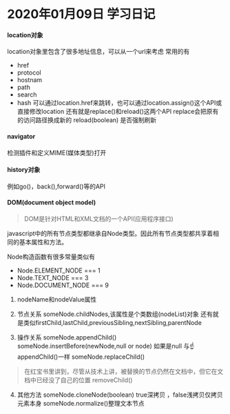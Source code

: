 # 2020年01月09日 学习日记

#### location对象
location对象里包含了很多地址信息，可以从一个url来考虑
常用的有
* href
* protocol
* hostnam
* path
* search
* hash
可以通过location.href来跳转，也可以通过location.assign()这个API或直接修改location
还有就是replace()和reload()这两个API
replace会把原有的访问路径换成新的
reload(boolean) 是否强制刷新

#### navigator
检测插件和定义MIME(媒体类型)打开

#### history对象
例如go()，back(),forward()等的API

#### DOM(document object model)
> DOM是针对HTML和XML文档的一个API(应用程序接口)

javascript中的所有节点类型都继承自Node类型。因此所有节点类型都共享着相同的基本属性和方法。

Node构造函数有很多常量类似有
* Node.ELEMENT_NODE === 1
* Node.TEXT_NODE === 3
* Node.DOCUMENT_NODE === 9

1.  nodeName和nodeValue属性

2.  节点关系
   someNode.childNodes,该属性是个类数组(nodeList)对象
   还有就是类似firstChild,lastChild,previousSibling,nextSibling,parentNode

3.  操作关系
   someNode.appendChild()
   someNode.insertBefore(newNode,null or node) 如果是null 与:point_up:appendChild()一样
   someNode.replaceChild()
   > 在红宝书里讲到，尽管从技术上讲，被替换的节点仍然在文档中，但它在文档中已经没了自己的位置
   removeChild()

4.  其他方法
    someNode.cloneNode(boolean) true深拷贝 ，false浅拷贝仅拷贝元素本身
    someNode.normalize()整理文本节点




